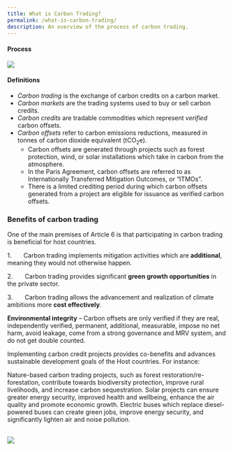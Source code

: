 ```yaml
---
title: What is Carbon Trading?
permalink: /what-is-carbon-trading/
description: An overview of the process of carbon trading.
---
```

#### Process
<img src="https://file.go.gov.sg/process808.png"> 

#### Definitions
* _Carbon trading_ is the exchange of carbon credits on a carbon market.
* _Carbon markets_ are the trading systems used to buy or sell carbon credits.
* _Carbon credits_ are tradable commodities which represent _verified_ carbon offsets.
* _Carbon offsets_ refer to carbon emissions reductions, measured in tonnes of carbon dioxide equivalent (tCO<sub>2</sub>e).
	* Carbon offsets are generated through projects such as forest protection, wind, or solar installations which take in carbon from the atmosphere.
	* In the Paris Agreement, carbon offsets are referred to as Internationally Transferred Mitigation Outcomes, or “ITMOs”.
	* There is a limited crediting period during which carbon offsets generated from a project are eligible for issuance as verified carbon offsets.

### Benefits of carbon trading

One of the main premises of Article 6 is that participating in carbon trading is beneficial for host countries.

1.&nbsp;&nbsp;&nbsp;&nbsp;&nbsp;&nbsp; Carbon trading implements mitigation activities which are **additional**, meaning they would not otherwise happen.

2.&nbsp;&nbsp;&nbsp;&nbsp;&nbsp;&nbsp; Carbon trading provides significant **green growth opportunities** in the private sector.

3.&nbsp;&nbsp;&nbsp;&nbsp;&nbsp;&nbsp; Carbon trading allows the advancement and realization of climate ambitions more **cost effectively**.

**Environmental integrity** – Carbon offsets are only verified if they are real, independently verified, permanent, additional, measurable, impose no net harm, avoid leakage, come from a strong governance and MRV system, and do not get double counted.

Implementing carbon credit projects provides co-benefits and advances sustainable development goals of the Host countries. For instance:

Nature-based carbon trading projects, such as forest restoration/re-forestation, contribute towards biodiversity protection, improve rural livelihoods, and increase carbon sequestration. Solar projects can ensure greater energy security, improved health and wellbeing, enhance the air quality and promote economic growth. Electric buses which replace diesel-powered buses can create green jobs, improve energy security, and significantly lighten air and noise pollution.

<br>

<img src="https://file.go.gov.sg/sdg808.png">